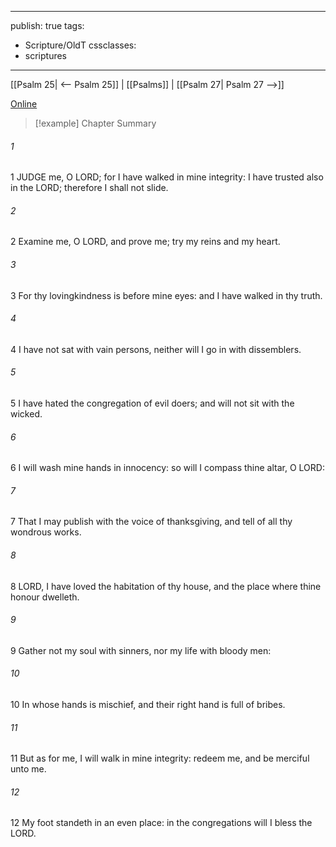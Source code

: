 

---
publish: true
tags:
  - Scripture/OldT
cssclasses:
  - scriptures
---
[[Psalm 25| <-- Psalm 25]] | [[Psalms]] | [[Psalm 27| Psalm 27 -->]]

[Online](https://churchofjesuschrist.org/study/scriptures/ot/ps/26?lang=eng)

>[!example] Chapter Summary
>
###### 1
1 JUDGE me, O LORD; for I have walked in mine integrity: I have trusted also in the LORD; therefore I shall not slide.
###### 2
2 Examine me, O LORD, and prove me; try my reins and my heart.
###### 3
3 For thy lovingkindness is before mine eyes: and I have walked in thy truth.
###### 4
4 I have not sat with vain persons, neither will I go in with dissemblers.
###### 5
5 I have hated the congregation of evil doers; and will not sit with the wicked.
###### 6
6 I will wash mine hands in innocency: so will I compass thine altar, O LORD:
###### 7
7 That I may publish with the voice of thanksgiving, and tell of all thy wondrous works.
###### 8
8 LORD, I have loved the habitation of thy house, and the place where thine honour dwelleth.
###### 9
9 Gather not my soul with sinners, nor my life with bloody men:
###### 10
10 In whose hands is mischief, and their right hand is full of bribes.
###### 11
11 But as for me, I will walk in mine integrity: redeem me, and be merciful unto me.
###### 12
12 My foot standeth in an even place: in the congregations will I bless the LORD.



